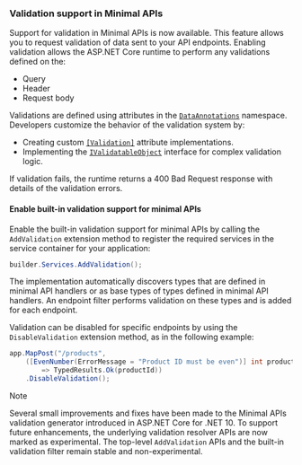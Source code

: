 ### Validation support in Minimal APIs

Support for validation in Minimal APIs is now available. This feature allows you to request validation of data sent to your API endpoints. Enabling validation allows the ASP.NET Core runtime to perform any validations defined on the:

* Query
* Header
* Request body

Validations are defined using attributes in the [`DataAnnotations`](xref:System.ComponentModel.DataAnnotations) namespace. Developers customize the behavior of the validation system by:

* Creating custom [`[Validation]`](xref:System.ComponentModel.DataAnnotations.ValidationAttribute) attribute implementations.
* Implementing the [`IValidatableObject`](xref:System.ComponentModel.DataAnnotations.IValidatableObject) interface for complex validation logic.

If validation fails, the runtime returns a 400 Bad Request response with details of the validation errors.

#### Enable built-in validation support for minimal APIs

Enable the built-in validation support for minimal APIs by calling the `AddValidation` extension method to register the required services in the service container for your application:

```csharp
builder.Services.AddValidation();
```

The implementation automatically discovers types that are defined in minimal API handlers or as base types of types defined in minimal API handlers. An endpoint filter performs validation on these types and is added for each endpoint.

Validation can be disabled for specific endpoints by using the `DisableValidation` extension method, as in the following example:

```csharp
app.MapPost("/products",
    ([EvenNumber(ErrorMessage = "Product ID must be even")] int productId, [Required] string name)
        => TypedResults.Ok(productId))
    .DisableValidation();
```

> [!NOTE]
> Several small improvements and fixes have been made to the Minimal APIs validation generator introduced in ASP.NET Core for .NET 10. To support future enhancements, the underlying validation resolver APIs are now marked as experimental. The top-level `AddValidation` APIs and the built-in validation filter remain stable and non-experimental.
